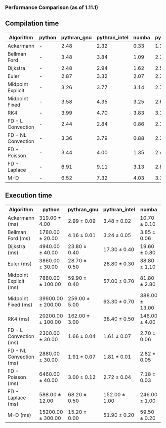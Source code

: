 ### Performance Comparison (as of 1.11.1)
## Compilation time
Algorithm                 | python                    | pythran_gnu               | pythran_intel             | numba                     | pyccel_fortran_gnu        | pyccel_c_gnu              | pyccel_fortran_intel      | pyccel_c_intel           
------------------------- | ------------------------- | ------------------------- | ------------------------- | ------------------------- | ------------------------- | ------------------------- | ------------------------- | -------------------------
Ackermann                 | -                         | 2.48                      | 2.32                      | 0.33                      | 1.30                      | 1.26                      | 1.34                      | 1.30                     
Bellman Ford              | -                         | 3.48                      | 3.84                      | 1.09                      | 2.37                      | 2.55                      | 2.48                      | 3.39                     
Dijkstra                  | -                         | 2.48                      | 2.94                      | 1.62                      | 2.51                      | 2.67                      | 2.66                      | 3.44                     
Euler                     | -                         | 2.87                      | 3.32                      | 2.07                      | 2.37                      | 2.57                      | 2.48                      | 3.33                     
Midpoint Explicit         | -                         | 3.26                      | 3.77                      | 3.14                      | 2.71                      | 2.90                      | 2.81                      | 3.91                     
Midpoint Fixed            | -                         | 3.58                      | 4.35                      | 3.25                      | 2.65                      | 2.88                      | 2.79                      | 3.62                     
RK4                       | -                         | 3.99                      | 4.70                      | 3.83                      | 3.16                      | 3.34                      | 3.28                      | 4.12                     
FD - L Convection         | -                         | 2.44                      | 2.84                      | 0.86                      | 2.33                      | 2.51                      | 2.44                      | 3.29                     
FD - NL Convection        | -                         | 3.36                      | 3.79                      | 0.88                      | 2.32                      | 2.52                      | 2.53                      | 3.30                     
FD - Poisson              | -                         | 3.44                      | 4.00                      | 1.35                      | 2.47                      | 2.61                      | 3.06                      | 3.35                     
FD - Laplace              | -                         | 6.91                      | 9.11                      | 3.13                      | 2.83                      | 3.03                      | 3.05                      | 3.94                     
M-D                       | -                         | 6.52                      | 7.32                      | 4.03                      | 3.10                      | 3.11                      | 3.30                      | 4.23                     

## Execution time
Algorithm                 | python                    | pythran_gnu               | pythran_intel             | numba                     | pyccel_fortran_gnu        | pyccel_c_gnu              | pyccel_fortran_intel      | pyccel_c_intel           
------------------------- | ------------------------- | ------------------------- | ------------------------- | ------------------------- | ------------------------- | ------------------------- | ------------------------- | -------------------------
Ackermann (ms)            | 319.00 $\pm$ 4.00         | 2.99 $\pm$ 0.09           | 3.48 $\pm$ 0.02           | 10.70 $\pm$ 0.10          | 1.55 $\pm$ 0.01           | 1.55 $\pm$ 0.00           | 8.63 $\pm$ 0.28           | 3.93 $\pm$ 0.01          
Bellman Ford (ms)         | 1780.00 $\pm$ 20.00       | 4.16 $\pm$ 0.01           | 3.24 $\pm$ 0.05           | 3.85 $\pm$ 0.06           | 2.95 $\pm$ 0.02           | 6.04 $\pm$ 0.18           | 4.40 $\pm$ 0.02           | 18.60 $\pm$ 0.40         
Dijkstra (ms)             | 4940.00 $\pm$ 40.00       | 23.80 $\pm$ 0.40          | 17.30 $\pm$ 0.40          | 19.60 $\pm$ 0.80          | 18.70 $\pm$ 0.50          | 31.60 $\pm$ 0.60          | 24.70 $\pm$ 0.60          | 23.00 $\pm$ 0.40         
Euler (ms)                | 3860.00 $\pm$ 30.00       | 28.70 $\pm$ 0.50          | 28.80 $\pm$ 0.30          | 38.80 $\pm$ 1.10          | 15.10 $\pm$ 0.80          | 144.00 $\pm$ 7.00         | 14.50 $\pm$ 0.40          | 129.00 $\pm$ 6.00        
Midpoint Explicit (ms)    | 7880.00 $\pm$ 100.00      | 59.90 $\pm$ 0.40          | 57.00 $\pm$ 0.70          | 81.80 $\pm$ 2.80          | 23.80 $\pm$ 0.70          | 282.00 $\pm$ 3.00         | 16.60 $\pm$ 0.60          | 252.00 $\pm$ 2.00        
Midpoint Fixed (ms)       | 39900.00 $\pm$ 200.00     | 259.00 $\pm$ 5.00         | 63.30 $\pm$ 0.70          | 388.00 $\pm$ 13.00        | 75.20 $\pm$ 0.70          | 1400.00 $\pm$ 20.00       | 61.60 $\pm$ 2.50          | 1240.00 $\pm$ 20.00      
RK4 (ms)                  | 20200.00 $\pm$ 100.00     | 162.00 $\pm$ 3.00         | 38.40 $\pm$ 0.50          | 146.00 $\pm$ 4.00         | 37.70 $\pm$ 0.70          | 487.00 $\pm$ 3.00         | 40.10 $\pm$ 3.60          | 410.00 $\pm$ 6.00        
FD - L Convection (ms)    | 2300.00 $\pm$ 30.00       | 1.66 $\pm$ 0.04           | 1.61 $\pm$ 0.07           | 2.70 $\pm$ 0.06           | 1.54 $\pm$ 0.14           | 1.75 $\pm$ 0.11           | 1.52 $\pm$ 0.01           | 3.70 $\pm$ 0.02          
FD - NL Convection (ms)   | 2880.00 $\pm$ 30.00       | 1.91 $\pm$ 0.07           | 1.81 $\pm$ 0.01           | 2.82 $\pm$ 0.05           | 2.01 $\pm$ 0.19           | 2.11 $\pm$ 0.10           | 1.38 $\pm$ 0.01           | 3.75 $\pm$ 0.01          
FD - Poisson (ms)         | 6460.00 $\pm$ 40.00       | 3.00 $\pm$ 0.12           | 2.72 $\pm$ 0.04           | 7.18 $\pm$ 0.03           | 2.86 $\pm$ 0.03           | 3.87 $\pm$ 0.02           | 2.65 $\pm$ 0.06           | 8.94 $\pm$ 0.03          
FD - Laplace (ms)         | 588.00 $\pm$ 12.00        | 68.20 $\pm$ 0.50          | 152.00 $\pm$ 1.00         | 246.00 $\pm$ 1.00         | 63.40 $\pm$ 0.70          | 257.00 $\pm$ 1.00         | 63.50 $\pm$ 1.50          | 306.00 $\pm$ 1.00        
M-D (ms)                  | 15200.00 $\pm$ 300.00     | 15.20 $\pm$ 0.00          | 51.90 $\pm$ 0.20          | 59.50 $\pm$ 0.20          | 54.20 $\pm$ 0.40          | 59.60 $\pm$ 0.30          | 68.20 $\pm$ 1.20          | 61.30 $\pm$ 3.80         

